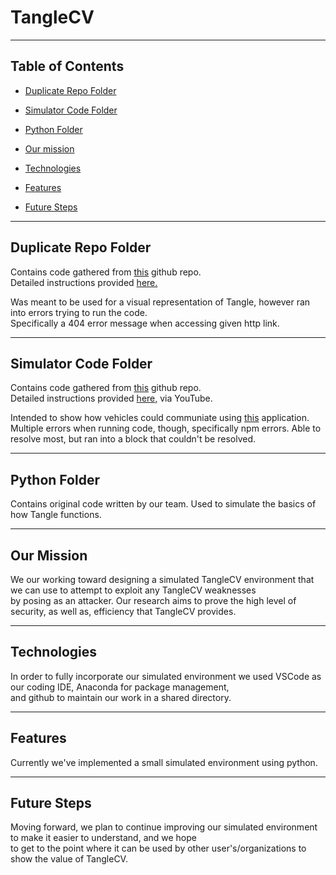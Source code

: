 # TangleCV 

--- 

## Table of Contents  

* [Duplicate Repo Folder](#duplicate-repo-folder) 

* [Simulator Code Folder](#simulator-code-folder) 

* [Python Folder](#python-folder) 

* [Our mission](#our-mission) 

* [Technologies](#technologies) 

* [Features](#features) 

* [Future Steps](#future-steps) 

--- 

## Duplicate Repo Folder 

Contains code gathered from <a href="https://github.com/iotaledger/high-mobility-blueprints">this</a> github repo. </br>
Detailed instructions provided <a href="https://steemit.com/iota/@jordaan01/building-an-iota-tangle-from-scratch-in-python-and-flask">here.</a> </br>

Was meant to be used for a visual representation of Tangle, however ran into errors trying to run the code. </br>
Specifically a 404 error message when accessing given http link.

 --- 

## Simulator Code Folder

Contains code gathered from <a href="https://github.com/ljlabs/tangle-pow">this</a> github repo. </br>
Detailed instructions provided <a href="https://www.youtube.com/watch?v=L-O-okg0bWk">here,</a> via YouTube. </br>

Intended to show how vehicles could communiate using <a href="https://console.high-mobility.com/qdEZ/">this</a> application. </br>
Multiple errors when running code, though, specifically npm errors. Able to resolve most, but ran into a block that couldn't be resolved.  

 --- 

## Python Folder

Contains original code written by our team. Used to simulate the basics of how Tangle functions. 

 --- 

## Our Mission

We our working toward designing a simulated TangleCV environment that we can use to attempt to exploit any TangleCV weaknesses </br>
by posing as an attacker. Our research aims to prove the high level of security, as well as, efficiency that TangleCV provides.

 --- 

## Technologies

In order to fully incorporate our simulated environment we used VSCode as our coding IDE, Anaconda for package management, </br>
and github to maintain our work in a shared directory.  

 --- 

## Features

Currently we've implemented a small simulated environment using python.

 --- 

## Future Steps

Moving forward, we plan to continue improving our simulated environment to make it easier to understand, and we hope </br>
to get to the point where it can be used by other user's/organizations to show the value of TangleCV. 


